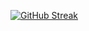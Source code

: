 [![GitHub Streak](https://streak-stats.demolab.com?user=mal1n1n&theme=dark&hide_border=true&locale=ru)](https://git.io/streak-stats)